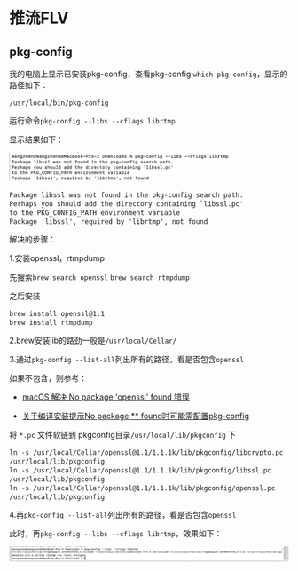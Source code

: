 # 推流FLV



## pkg-config

我的电脑上显示已安装pkg-config，查看pkg-config `which pkg-config`，显示的路径如下：

```shell
/usr/local/bin/pkg-config
```

运行命令`pkg-config --libs --cflags librtmp`

显示结果如下：

![112](https://github.com/winfredzen/VideoAudio/blob/main/Basic/image/112.png)

```
Package libssl was not found in the pkg-config search path.
Perhaps you should add the directory containing `libssl.pc'
to the PKG_CONFIG_PATH environment variable
Package 'libssl', required by 'librtmp', not found
```



解决的步骤：

1.安装openssl，rtmpdump

先搜索`brew search openssl` `brew search rtmpdump`

之后安装

```shell
brew install openssl@1.1
brew install rtmpdump
```

2.brew安装lib的路劲一般是`/usr/local/Cellar/`

3.通过`pkg-config --list-all`列出所有的路径，看是否包含`openssl`

如果不包含，则参考：

+ [macOS 解决 No package 'openssl' found 错误](https://segmentfault.com/a/1190000040421959)

+ [关于编译安装提示No package ** found时可能需配置pkg-config](https://blog.csdn.net/lsg9012/article/details/106117895)



将 `*.pc` 文件软链到 pkgconfig目录`/usr/local/lib/pkgconfig` 下

```shell
ln -s /usr/local/Cellar/openssl@1.1/1.1.1k/lib/pkgconfig/libcrypto.pc /usr/local/lib/pkgconfig
ln -s /usr/local/Cellar/openssl@1.1/1.1.1k/lib/pkgconfig/libssl.pc /usr/local/lib/pkgconfig
ln -s /usr/local/Cellar/openssl@1.1/1.1.1k/lib/pkgconfig/openssl.pc /usr/local/lib/pkgconfig
```

4.再`pkg-config --list-all`列出所有的路径，看是否包含`openssl`



此时，再`pkg-config --libs --cflags librtmp`，效果如下：

![113](https://github.com/winfredzen/VideoAudio/blob/main/Basic/image/113.png)



















